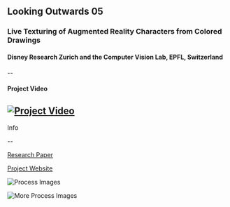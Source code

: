 
## Looking Outwards 05

### Live Texturing of Augmented Reality Characters from Colored Drawings
#### Disney Research Zurich and the Computer Vision Lab, EPFL, Switzerland
--
#### Project Video
[![Project Video](http://www.iamag.co/features/itsart/wp-content/uploads/2015/10/Live-Texturing-of-Augmented-Reality-Characters-from-Colored-Drawings-5.jpg)](https://www.youtube.com/watch?t=1&v=SWzurBQ81CM)
--
Info

--

[Research Paper](http://www.disneyresearch.com/wp-content/uploads/Live-Texturing-of-Augmented-Reality-Characters-from-Colored-Drawings-Paper.pdf)

[Project Website](http://www.disneyresearch.com/publication/live-texturing-of-augmented-reality-characters/)

![Process Images](http://o.aolcdn.com/hss/storage/midas/64313a651371ee92da9e469e742cea5b/202744579/AR-kids-drawings-disney02.jpg)

![More Process Images](http://www.disneyresearch.com/wp-content/uploads/Live-Texturing-of-Augmented-Reality-Characters-from-Colored-Drawings-Image.png)
